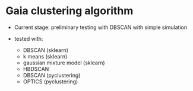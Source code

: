 # Gaia clustering algorithm

- Current stage: preliminary testing with DBSCAN with simple simulation


- tested with:

  - DBSCAN (sklearn)
  - k means (sklearn)
  - gaussian mixture model (sklearn)
  - HBDSCAN
  - DBSCAN (pyclustering)
  - OPTICS (pyclustering)
